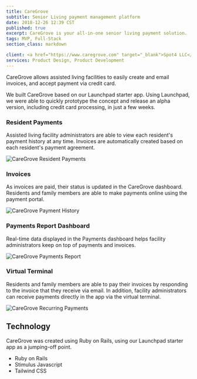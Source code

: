 ```yaml
---
title: CareGrove
subtitle: Senior Living payment management platform
date: 2018-12-26 12:39 CST
published: true
excerpt: CareGrove is your all-in-one senior living payment solution.
tags: MVP, Full-Stack
section_class: markdown

client: <a href="https://www.caregrove.com" target="_blank">Spot4 LLC</a>
services: Product Design, Product Development
---
```


CareGrove allows assisted living facilities to easily create and email invoices,
and accept payment via credit card.

We built CareGrove based on our Launchpad starter app. Using Launchpad, we were
able to quickly prototype the concept and release an alpha version, including
credit card processing, in just a few weeks.

### Resident Payments

Assisted living facility administrators are able to view each resident's payment
history at any time. Invoices are automatically created based on each resident's
payment agreement.

<img alt="CareGrove Resident Payments" src="./Resident_Payments.png" srcset="./Resident_Payments@2x.png 2x, ./Recurring_Payments.png 1x">

### Invoices

As invoices are paid, their status is updated in the CareGrove dashboard.
Residents and family members are able to make payments online using the payment
portal.

<img alt="CareGrove Payment History" src="./Payment_History.png" srcset="./Payment_History@2x.png 2x, ./Payment_History.png 1x">

### Payments Report Dashboard

Real-time data displayed in the Payments dashboard helps facility administrators
keep on top of payments and invoices.

<img alt="CareGrove Payments Report" src="./Payments_Report.png" srcset="./Payments_Report@2x.png 2x, ./Payments_Report.png 1x">

### Virtual Terminal

Residents and family members are able to pay their invoices by responding to the
invoice that they receive via email. In addition, facility administrators can
receive payments directly in the app via the virtual terminal.

<img alt="CareGrove Recurring Payments" src="./Recurring_Payments.png" srcset="./Recurring_Payments@2x.png 2x, ./Recurring_Payments.png 1x">

## Technology

CareGrove was created using Ruby on Rails, using our Launchpad starter app as a
jumping-off point.

- Ruby on Rails
- Stimulus Javascript
- Tailwind CSS

